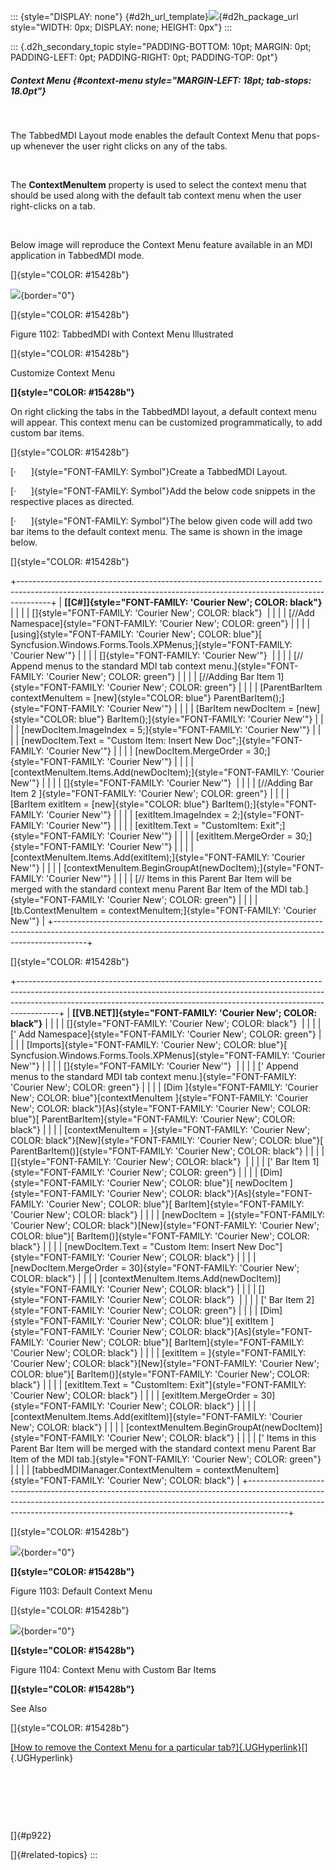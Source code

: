 ::: {style="DISPLAY: none"}
[](ms-xhelp:///?Id=d2h_url_template){#d2h_url_template}![](!package_url!){#d2h_package_url style="WIDTH: 0px; DISPLAY: none; HEIGHT: 0px"}
:::

::: {.d2h_secondary_topic style="PADDING-BOTTOM: 10pt; MARGIN: 0pt; PADDING-LEFT: 0pt; PADDING-RIGHT: 0pt; PADDING-TOP: 0pt"}
##### Context Menu {#context-menu style="MARGIN-LEFT: 18pt; tab-stops: 18.0pt"}

 

The TabbedMDI Layout mode enables the default Context Menu that pops-up whenever the user right clicks on any of the tabs.

 

The **ContextMenuItem** property is used to select the context menu that should be used along with the default tab context menu when the user right-clicks on a tab.

 

Below image will reproduce the Context Menu feature available in an MDI application in TabbedMDI mode.

[]{style="COLOR: #15428b"} 

![](ImagesExt/image76_1080.jpg){border="0"}

[]{style="COLOR: #15428b"} 

Figure 1102: TabbedMDI with Context Menu Illustrated

[]{style="COLOR: #15428b"} 

Customize Context Menu

**[]{style="COLOR: #15428b"}** 

On right clicking the tabs in the TabbedMDI layout, a default context menu will appear. This context menu can be customized programmatically, to add custom bar items.

[]{style="COLOR: #15428b"} 

[·      ]{style="FONT-FAMILY: Symbol"}Create a TabbedMDI Layout.

[·      ]{style="FONT-FAMILY: Symbol"}Add the below code snippets in the respective places as directed.

[·      ]{style="FONT-FAMILY: Symbol"}The below given code will add two bar items to the default context menu. The same is shown in the image below.

[]{style="COLOR: #15428b"} 

+--------------------------------------------------------------------------------------------------------------------------------------------------------------------+
| **[\[C#\]]{style="FONT-FAMILY: 'Courier New'; COLOR: black"}**                                                                                                     |
|                                                                                                                                                                    |
| []{style="FONT-FAMILY: 'Courier New'; COLOR: black"}                                                                                                               |
|                                                                                                                                                                    |
| [//Add Namespace]{style="FONT-FAMILY: 'Courier New'; COLOR: green"}                                                                                                |
|                                                                                                                                                                    |
| [using]{style="FONT-FAMILY: 'Courier New'; COLOR: blue"}[ Syncfusion.Windows.Forms.Tools.XPMenus;]{style="FONT-FAMILY: 'Courier New'"}                             |
|                                                                                                                                                                    |
| []{style="FONT-FAMILY: 'Courier New'"}                                                                                                                             |
|                                                                                                                                                                    |
| [// Append menus to the standard MDI tab context menu.]{style="FONT-FAMILY: 'Courier New'; COLOR: green"}                                                          |
|                                                                                                                                                                    |
| [//Adding Bar Item 1]{style="FONT-FAMILY: 'Courier New'; COLOR: green"}                                                                                            |
|                                                                                                                                                                    |
| [ParentBarItem contextMenuItem = [new]{style="COLOR: blue"} ParentBarItem();]{style="FONT-FAMILY: 'Courier New'"}                                                  |
|                                                                                                                                                                    |
| [BarItem newDocItem = [new]{style="COLOR: blue"} BarItem();]{style="FONT-FAMILY: 'Courier New'"}                                                                   |
|                                                                                                                                                                    |
| [newDocItem.ImageIndex = 5;]{style="FONT-FAMILY: 'Courier New'"}                                                                                                   |
|                                                                                                                                                                    |
| [newDocItem.Text = \"Custom Item: Insert New Doc\";]{style="FONT-FAMILY: 'Courier New'"}                                                                           |
|                                                                                                                                                                    |
| [newDocItem.MergeOrder = 30;]{style="FONT-FAMILY: 'Courier New'"}                                                                                                  |
|                                                                                                                                                                    |
| [contextMenuItem.Items.Add(newDocItem);]{style="FONT-FAMILY: 'Courier New'"}                                                                                       |
|                                                                                                                                                                    |
| []{style="FONT-FAMILY: 'Courier New'"}                                                                                                                             |
|                                                                                                                                                                    |
| [//Adding Bar Item 2 ]{style="FONT-FAMILY: 'Courier New'; COLOR: green"}                                                                                           |
|                                                                                                                                                                    |
| [BarItem exitItem = [new]{style="COLOR: blue"} BarItem();]{style="FONT-FAMILY: 'Courier New'"}                                                                     |
|                                                                                                                                                                    |
| [exitItem.ImageIndex = 2;]{style="FONT-FAMILY: 'Courier New'"}                                                                                                     |
|                                                                                                                                                                    |
| [exitItem.Text = \"CustomItem: Exit\";]{style="FONT-FAMILY: 'Courier New'"}                                                                                        |
|                                                                                                                                                                    |
| [exitItem.MergeOrder = 30;]{style="FONT-FAMILY: 'Courier New'"}                                                                                                    |
|                                                                                                                                                                    |
| [contextMenuItem.Items.Add(exitItem);]{style="FONT-FAMILY: 'Courier New'"}                                                                                         |
|                                                                                                                                                                    |
| [contextMenuItem.BeginGroupAt(newDocItem);]{style="FONT-FAMILY: 'Courier New'"}                                                                                    |
|                                                                                                                                                                    |
| [// Items in this Parent Bar Item will be merged with the standard context menu Parent Bar Item of the MDI tab.]{style="FONT-FAMILY: 'Courier New'; COLOR: green"} |
|                                                                                                                                                                    |
| [tb.ContextMenuItem = contextMenuItem;]{style="FONT-FAMILY: 'Courier New'"}                                                                                        |
+--------------------------------------------------------------------------------------------------------------------------------------------------------------------+

[]{style="COLOR: #15428b"} 

+----------------------------------------------------------------------------------------------------------------------------------------------------------------------------------------------------------------------------------------------------+
| **[\[VB.NET\]]{style="FONT-FAMILY: 'Courier New'; COLOR: black"}**                                                                                                                                                                                 |
|                                                                                                                                                                                                                                                    |
| []{style="FONT-FAMILY: 'Courier New'; COLOR: black"}                                                                                                                                                                                               |
|                                                                                                                                                                                                                                                    |
| [\' Add Namespace]{style="FONT-FAMILY: 'Courier New'; COLOR: green"}                                                                                                                                                                               |
|                                                                                                                                                                                                                                                    |
| [Imports]{style="FONT-FAMILY: 'Courier New'; COLOR: blue"}[ Syncfusion.Windows.Forms.Tools.XPMenus]{style="FONT-FAMILY: 'Courier New'"}                                                                                                            |
|                                                                                                                                                                                                                                                    |
| []{style="FONT-FAMILY: 'Courier New'"}                                                                                                                                                                                                             |
|                                                                                                                                                                                                                                                    |
| [\' Append menus to the standard MDI tab context menu.]{style="FONT-FAMILY: 'Courier New'; COLOR: green"}                                                                                                                                          |
|                                                                                                                                                                                                                                                    |
| [Dim ]{style="FONT-FAMILY: 'Courier New'; COLOR: blue"}[contextMenuItem ]{style="FONT-FAMILY: 'Courier New'; COLOR: black"}[As]{style="FONT-FAMILY: 'Courier New'; COLOR: blue"}[ ParentBarItem]{style="FONT-FAMILY: 'Courier New'; COLOR: black"} |
|                                                                                                                                                                                                                                                    |
| [contextMenuItem = ]{style="FONT-FAMILY: 'Courier New'; COLOR: black"}[New]{style="FONT-FAMILY: 'Courier New'; COLOR: blue"}[ ParentBarItem()]{style="FONT-FAMILY: 'Courier New'; COLOR: black"}                                                   |
|                                                                                                                                                                                                                                                    |
| []{style="FONT-FAMILY: 'Courier New'; COLOR: black"}                                                                                                                                                                                               |
|                                                                                                                                                                                                                                                    |
| [\' Bar Item 1]{style="FONT-FAMILY: 'Courier New'; COLOR: green"}                                                                                                                                                                                  |
|                                                                                                                                                                                                                                                    |
| [Dim]{style="FONT-FAMILY: 'Courier New'; COLOR: blue"}[ newDocItem ]{style="FONT-FAMILY: 'Courier New'; COLOR: black"}[As]{style="FONT-FAMILY: 'Courier New'; COLOR: blue"}[ BarItem]{style="FONT-FAMILY: 'Courier New'; COLOR: black"}            |
|                                                                                                                                                                                                                                                    |
| [newDocItem = ]{style="FONT-FAMILY: 'Courier New'; COLOR: black"}[New]{style="FONT-FAMILY: 'Courier New'; COLOR: blue"}[ BarItem()]{style="FONT-FAMILY: 'Courier New'; COLOR: black"}                                                              |
|                                                                                                                                                                                                                                                    |
| [newDocItem.Text = \"Custom Item: Insert New Doc\"]{style="FONT-FAMILY: 'Courier New'; COLOR: black"}                                                                                                                                              |
|                                                                                                                                                                                                                                                    |
| [newDocItem.MergeOrder = 30]{style="FONT-FAMILY: 'Courier New'; COLOR: black"}                                                                                                                                                                     |
|                                                                                                                                                                                                                                                    |
| [contextMenuItem.Items.Add(newDocItem)]{style="FONT-FAMILY: 'Courier New'; COLOR: black"}                                                                                                                                                          |
|                                                                                                                                                                                                                                                    |
| []{style="FONT-FAMILY: 'Courier New'; COLOR: black"}                                                                                                                                                                                               |
|                                                                                                                                                                                                                                                    |
| [\' Bar Item 2]{style="FONT-FAMILY: 'Courier New'; COLOR: green"}                                                                                                                                                                                  |
|                                                                                                                                                                                                                                                    |
| [Dim]{style="FONT-FAMILY: 'Courier New'; COLOR: blue"}[ exitItem ]{style="FONT-FAMILY: 'Courier New'; COLOR: black"}[As]{style="FONT-FAMILY: 'Courier New'; COLOR: blue"}[ BarItem]{style="FONT-FAMILY: 'Courier New'; COLOR: black"}              |
|                                                                                                                                                                                                                                                    |
| [exitItem = ]{style="FONT-FAMILY: 'Courier New'; COLOR: black"}[New]{style="FONT-FAMILY: 'Courier New'; COLOR: blue"}[ BarItem()]{style="FONT-FAMILY: 'Courier New'; COLOR: black"}                                                                |
|                                                                                                                                                                                                                                                    |
| [exitItem.Text = \"CustomItem: Exit\"]{style="FONT-FAMILY: 'Courier New'; COLOR: black"}                                                                                                                                                           |
|                                                                                                                                                                                                                                                    |
| [exitItem.MergeOrder = 30]{style="FONT-FAMILY: 'Courier New'; COLOR: black"}                                                                                                                                                                       |
|                                                                                                                                                                                                                                                    |
| [contextMenuItem.Items.Add(exitItem)]{style="FONT-FAMILY: 'Courier New'; COLOR: black"}                                                                                                                                                            |
|                                                                                                                                                                                                                                                    |
| [contextMenuItem.BeginGroupAt(newDocItem)]{style="FONT-FAMILY: 'Courier New'; COLOR: black"}                                                                                                                                                       |
|                                                                                                                                                                                                                                                    |
| [\' Items in this Parent Bar Item will be merged with the standard context menu Parent Bar Item of the MDI tab.]{style="FONT-FAMILY: 'Courier New'; COLOR: green"}                                                                                 |
|                                                                                                                                                                                                                                                    |
| [tabbedMDIManager.ContextMenuItem = contextMenuItem]{style="FONT-FAMILY: 'Courier New'; COLOR: black"}                                                                                                                                             |
+----------------------------------------------------------------------------------------------------------------------------------------------------------------------------------------------------------------------------------------------------+

[]{style="COLOR: #15428b"} 

![](ImagesExt/image76_1081.jpg){border="0"}

**[]{style="COLOR: #15428b"}** 

Figure 1103: Default Context Menu

[]{style="COLOR: #15428b"} 

![](ImagesExt/image76_1082.jpg){border="0"}

**[]{style="COLOR: #15428b"}** 

Figure 1104: Context Menu with Custom Bar Items

**[]{style="COLOR: #15428b"}** 

See Also

[]{style="COLOR: #15428b"} 

[[How to remove the Context Menu for a particular tab?]{.UGHyperlink}](../../../../../../../../Documents%20and%20Settings/sylviap/Desktop/Tools%20-%20Part%202.docx#_How_to_remove)[]{.UGHyperlink}

 

 

 

[]{#p922} 

[]{#related-topics}
:::
